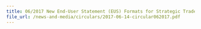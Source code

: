 ```yaml
---
title: 06/2017 New End-User Statement (EUS) Formats for Strategic Trade Scheme (STS) Bulk Permit and Individual Permit
file_url: /news-and-media/circulars/2017-06-14-circular062017.pdf
---
```


